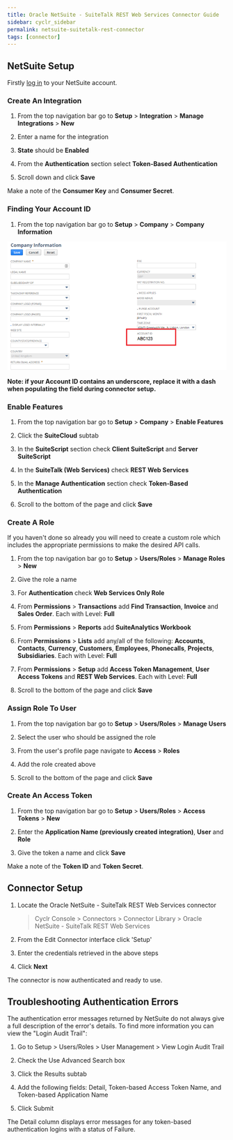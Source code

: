 ```yaml
---
title: Oracle NetSuite - SuiteTalk REST Web Services Connector Guide
sidebar: cyclr_sidebar
permalink: netsuite-suitetalk-rest-connector
tags: [connector]
---
```


## NetSuite Setup

Firstly [log in](https://system.netsuite.com/pages/customerlogin.jsp) to your NetSuite account.

### Create An Integration

1. From the top navigation bar go to **Setup** > **Integration** > **Manage Integrations** > **New**

2. Enter a name for the integration

3. **State** should be **Enabled**

4. From the **Authentication** section select **Token-Based Authentication**

5. Scroll down and click **Save**

Make a note of the **Consumer Key** and **Consumer Secret**.

### Finding Your Account ID

1. From the top navigation bar go to **Setup** > **Company** > **Company Information**

![Company information](./images/netsuite_suitetalk_1.png)

**Note: if your Account ID contains an underscore, replace it with a dash when populating the field during connector setup.**

### Enable Features

1. From the top navigation bar go to **Setup** > **Company** > **Enable Features**

2. Click the **SuiteCloud** subtab

3. In the **SuiteScript** section check **Client SuiteScript** and **Server SuiteScript**

4. In the **SuiteTalk (Web Services)** check **REST Web Services**

5. In the **Manage Authentication** section check **Token-Based Authentication**

6. Scroll to the bottom of the page and click **Save**

### Create A Role

If you haven't done so already you will need to create a custom role which includes the appropriate permissions to make the desired API calls.

1. From the top navigation bar go to **Setup** > **Users/Roles** > **Manage Roles** > **New**

2. Give the role a name

3. For **Authentication** check **Web Services Only Role**

4. From **Permissions** > **Transactions** add **Find Transaction**, **Invoice** and **Sales Order**. Each with Level: **Full**

5. From **Permissions** > **Reports** add **SuiteAnalytics Workbook**

6. From **Permissions** > **Lists** add any/all of the following: **Accounts**, **Contacts**, **Currency**, **Customers**, **Employees**, **Phonecalls**, **Projects**, **Subsidiaries**. Each with Level: **Full**

7. From **Permissions** > **Setup** add **Access Token Management**, **User Access Tokens** and **REST Web Services**. Each with Level: **Full**

8. Scroll to the bottom of the page and click **Save**

### Assign Role To User

1. From the top navigation bar go to **Setup** > **Users/Roles** > **Manage Users**

2. Select the user who should be assigned the role

3. From the user's profile page navigate to **Access** > **Roles**

4. Add the role created above

5. Scroll to the bottom of the page and click **Save**

### Create An Access Token

1. From the top navigation bar go to **Setup** > **Users/Roles** > **Access Tokens** > **New**

2. Enter the **Application Name (previously created integration)**, **User** and **Role**

3. Give the token a name and click **Save**

Make a note of the **Token ID** and **Token Secret**.

## Connector Setup

1. Locate the Oracle NetSuite - SuiteTalk REST Web Services connector

   > Cyclr Console > Connectors > Connector Library > Oracle NetSuite - SuiteTalk REST Web Services

2. From the Edit Connector interface click 'Setup'

3. Enter the credentials retrieved in the above steps

4. Click **Next**

The connector is now authenticated and ready to use.

## Troubleshooting Authentication Errors

The authentication error messages returned by NetSuite do not always give a full description of the error's details. To find more information you can view the "Login Audit Trail":

1. Go to Setup > Users/Roles > User Management > View Login Audit Trail

2. Check the Use Advanced Search box

3. Click the Results subtab

4. Add the following fields: Detail, Token-based Access Token Name, and Token-based Application Name

5. Click Submit

The Detail column displays error messages for any token-based authentication logins with a status of Failure.

